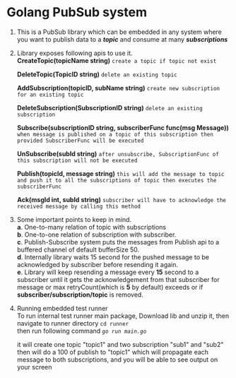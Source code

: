 # Golang PubSub system
1. This is a PubSub library which can be embedded in any system where you want to publish data to a **_topic_** 
and consume at many **_subscriptions_**

2. Library exposes following apis to use it. <br />
      **CreateTopic(topicName string)** `create a topic if topic not exist`
   
      **DeleteTopic(TopicID string)** `delete an existing topic`
   
      **AddSubscription(topicID, subName string)** `create new subscription for an existing topic`
   
      **DeleteSubscription(SubscriptionID string)** `delete an existing subscription`
   
      **Subscribe(subscriptionID string, subscriberFunc func(msg Message))** `when message is published on a topic of this subscription then provided SubscriberFunc will be executed`
   
      **UnSubscribe(subId string)** `after unsubscribe, SubscriptionFunc of this subscription will not be executed`

      **Publish(topicId, message string)** `this will add the message to topic and push it to all the subscriptions of topic then executes the subscriberFunc`

      **Ack(msgId int, subId string)** `subscriber will have to acknowledge the received message by calling this method`


3. Some important points to keep in mind. <br />
   **a**. One-to-many relation of topic with subscriptions <br />
   **b**. One-to-one relation of subscription with subscriber. <br />
   **c**. Publish-Subscribe system puts the messages from Publish api to a buffered channel of default bufferSize 50. <br />
   **d**. Internally library waits 15 second for the pushed message to be acknowledged by subscriber before resending it again. <br />
   **e**. Library will keep resending a message every **15** second to a subscriber until it gets the acknowledgement from that subscriber for message
   or max retryCount(which is **5** by default) exceeds or if **subscriber/subscription/topic** is removed. <br />
   

4. Running embedded test runner <br/>
   To run internal test runner main package, Download lib and unzip it, then navigate to runner directory `cd runner` <br/>
   then run following command _`go run main.go`_ <br/>
   
   it will create one topic "topic1" and two subscription "sub1" and "sub2"
   then will do a 100 of publish to "topic1" which will propagate each message to both subscriptions, and you will be able to see output on your screen